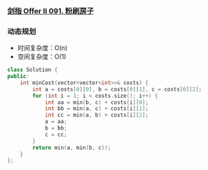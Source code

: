 ### [剑指 Offer II 091. 粉刷房子](https://leetcode.cn/problems/JEj789/)

### 动态规划

- 时间复杂度：O(n)
- 空间复杂度：O(1)

```c++
class Solution {
public:
    int minCost(vector<vector<int>>& costs) {
        int a = costs[0][0], b = costs[0][1], c = costs[0][2];
        for (int i = 1; i < costs.size(); i++) {
            int aa = min(b, c) + costs[i][0];
            int bb = min(a, c) + costs[i][1];
            int cc = min(a, b) + costs[i][2];
            a = aa;
            b = bb;
            c = cc;
        }
        return min(a, min(b, c));
    }
};
```
